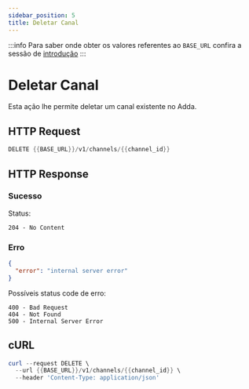 ```yaml
---
sidebar_position: 5
title: Deletar Canal
---
```


:::info
Para saber onde obter os valores referentes ao `BASE_URL` confira a sessão de [introdução](../../intro)
:::

# Deletar Canal

Esta ação lhe permite deletar um canal existente no Adda.

## HTTP Request

```powershell
DELETE {{BASE_URL}}/v1/channels/{{channel_id}}
```

## HTTP Response

### Sucesso

Status:

```
204 - No Content
```

### Erro

```json
{
  "error": "internal server error"
}
```

Possíveis status code de erro:

```
400 - Bad Request
404 - Not Found
500 - Internal Server Error
```

## cURL

```powershell
curl --request DELETE \
  --url {{BASE_URL}}/v1/channels/{{channel_id}} \
  --header 'Content-Type: application/json'
```
